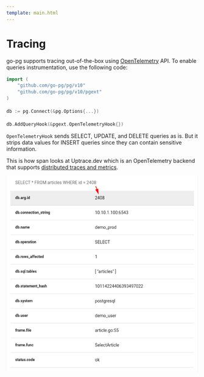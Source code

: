 ```yaml
---
template: main.html
---
```


# Tracing

go-pg supports tracing out-of-the-box using [OpenTelemetry](https://opentelemetry.io/) API. To
enable queries instrumentation, use the following code:

```go
import (
    "github.com/go-pg/pg/v10"
    "github.com/go-pg/pg/v10/pgext"
)

db := pg.Connect(&pg.Options{...})

db.AddQueryHook(&pgext.OpenTelemetryHook{})
```

`OpenTelemetryHook` sends SELECT, UPDATE, and DELETE queries as is. But it strips data values for
INSERT queries since they can contain sensitive information.

This is how span looks at Uptrace.dev which is an OpenTelemetry backend that supports
[distributed traces and metrics](https://uptrace.dev/1/groups?system=db%3Apostgresql).

![PostgreSQL trace and spans](img/sql-span.png)
